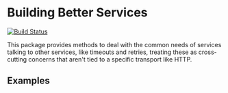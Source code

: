 Building Better Services
========================

[![Build Status](https://secure.travis-ci.org/seanparsons/glue.svg)](http://travis-ci.org/seanparsons/glue)

This package provides methods to deal with the common needs of services talking to other services, like timeouts and retries, treating these as cross-cutting concerns that aren't tied to a specific transport like HTTP.

Examples
--------